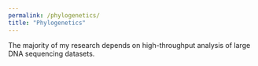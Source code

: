 ```yaml
---
permalink: /phylogenetics/
title: "Phylogenetics"
---
```


The majority of my research depends on high-throughput analysis of large DNA sequencing datasets. 
